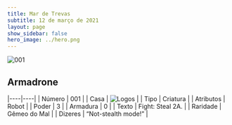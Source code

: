 ```yaml
---
title: Mar de Trevas
subtitle: 12 de março de 2021
layout: page
show_sidebar: false
hero_image: ../hero.png
---
```


![001](https://cdn.keyforgegame.com/media/card_front/pt/496_001_3MCPH2HVX2WH_pt.png)

## Armadrone

|----|----|
| Número | 001 |
| Casa | ![Logos](https://archonarcana.com/images/thumb/c/ce/Logos.png/22px-Logos.png "Logos") |
| Tipo | Criatura |
| Atributos | Robot |
| Poder | 3 |
| Armadura | 0 |
| Texto | Fight: Steal 2A. |
| Raridade | Gêmeo do Mal |
| Dizeres | “Not-stealth mode!” |
